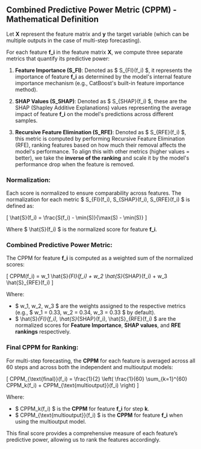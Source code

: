 ## Combined Predictive Power Metric (CPPM) - Mathematical Definition

Let **X** represent the feature matrix and **y** the target variable (which can be multiple outputs in the case of multi-step forecasting).

For each feature **f_i** in the feature matrix **X**, we compute three separate metrics that quantify its predictive power:

1. **Feature Importance (S_FI)**: Denoted as $ S_{FI}(f_i) $, it represents the importance of feature **f_i** as determined by the model's internal feature importance mechanism (e.g., CatBoost's built-in feature importance method).

2. **SHAP Values (S_SHAP)**: Denoted as $ S_{SHAP}(f_i) $, these are the SHAP (Shapley Additive Explanations) values representing the average impact of feature **f_i** on the model's predictions across different samples.

3. **Recursive Feature Elimination (S_RFE)**: Denoted as $ S_{RFE}(f_i) $, this metric is computed by performing Recursive Feature Elimination (RFE), ranking features based on how much their removal affects the model's performance. To align this with other metrics (higher values = better), we take the **inverse of the ranking** and scale it by the model's performance drop when the feature is removed.

### Normalization:
Each score is normalized to ensure comparability across features. The normalization for each metric $ S_{FI}(f_i), S_{SHAP}(f_i), S_{RFE}(f_i) $ is defined as:

\[
\hat{S}(f_i) = \frac{S(f_i) - \min(S)}{\max(S) - \min(S)}
\]

Where $ \hat{S}(f_i) $ is the normalized score for feature **f_i**.

### Combined Predictive Power Metric:
The CPPM for feature **f_i** is computed as a weighted sum of the normalized scores:

\[
CPPM(f_i) = w_1 \hat{S}_{FI}(f_i) + w_2 \hat{S}_{SHAP}(f_i) + w_3 \hat{S}_{RFE}(f_i)
\]

Where:
- $ w_1, w_2, w_3 $ are the weights assigned to the respective metrics (e.g., $ w_1 = 0.33, w_2 = 0.34, w_3 = 0.33 $ by default).
- $ \hat{S}_{FI}(f_i), \hat{S}_{SHAP}(f_i), \hat{S}_{RFE}(f_i) $ are the normalized scores for **Feature Importance**, **SHAP values**, and **RFE rankings** respectively.

### Final CPPM for Ranking:
For multi-step forecasting, the **CPPM** for each feature is averaged across all 60 steps and across both the independent and multioutput models:

\[
CPPM_{\text{final}}(f_i) = \frac{1}{2} \left( \frac{1}{60} \sum_{k=1}^{60} CPPM_k(f_i) + CPPM_{\text{multioutput}}(f_i) \right)
\]

Where:
- $ CPPM_k(f_i) $ is the **CPPM** for feature **f_i** for step **k**.
- $ CPPM_{\text{multioutput}}(f_i) $ is the **CPPM** for feature **f_i** when using the multioutput model.

This final score provides a comprehensive measure of each feature’s predictive power, allowing us to rank the features accordingly.

